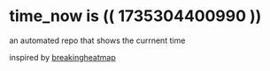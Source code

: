# time_now is (( 1735304400990 ))

an automated repo that shows the currnent time

inspired by [breakingheatmap](https://github.com/breakingheatmap/breakingheatmap)